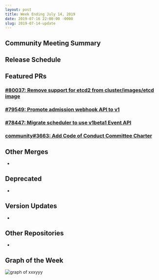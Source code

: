 ```yaml
---
layout: post
title: Week Ending July 14, 2019
date: 2019-07-16 22:00:00 -0000
slug: 2019-07-14-update
---
```


## Community Meeting Summary


## Release Schedule


## Featured PRs

### [#80037: Remove support for etcd2 from cluster/images/etcd image](https://github.com/kubernetes/kubernetes/pull/80037)

### [#79549: Promote admission webhook API to v1](https://github.com/kubernetes/kubernetes/pull/79549)

### [#78447: Migrate scheduler to use v1beta1 Event API](https://github.com/kubernetes/kubernetes/pull/78447)

### [community#3663: Add Code of Conduct Committee Charter](https://github.com/kubernetes/community/pull/3663)


## Other Merges

*

## Deprecated

*

## Version Updates

*

## Other Repositories

*

## Graph of the Week

![graph of xxxyyy](/2018/images/some-graph.png)
